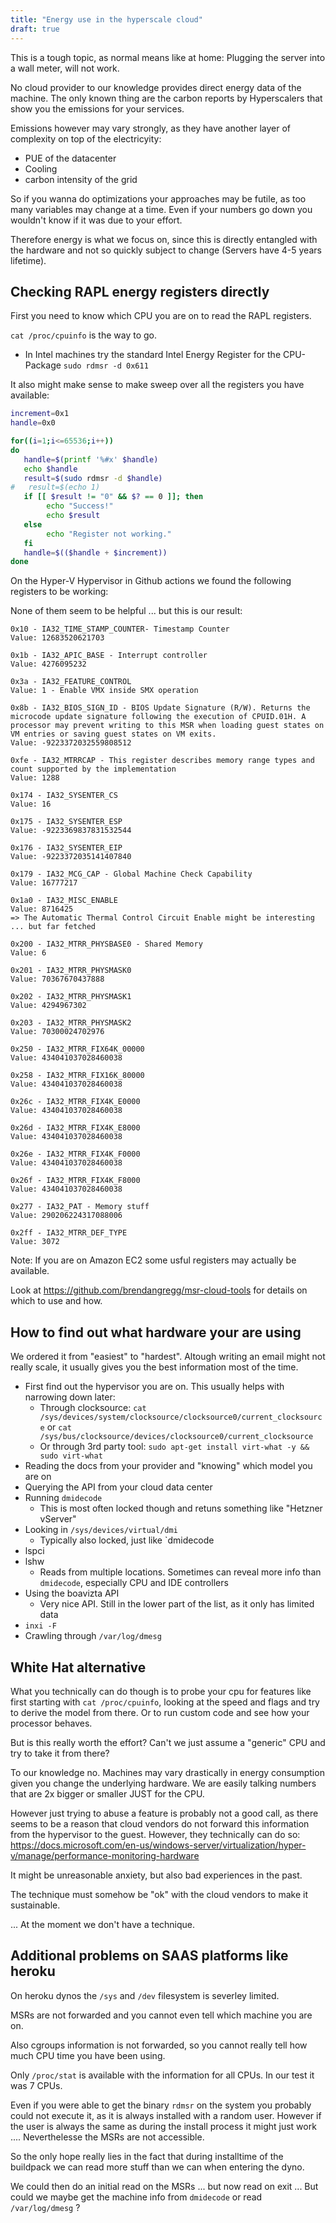 ```yaml
---
title: "Energy use in the hyperscale cloud"
draft: true
---
```


This is a tough topic, as normal means like at home: Plugging the server into a wall meter, will not work.

No cloud provider to our knowledge provides direct energy data of the machine. The only known thing are the 
carbon reports by Hyperscalers that show you the emissions for your services. 

Emissions however may vary strongly, as they have another layer of complexity on top of the electricyity:
- PUE of the datacenter
- Cooling
- carbon intensity of the grid


So if you wanna do optimizations your approaches may be futile, as too many variables may change at a time.
Even if your numbers go down you wouldn't know if it was due to your effort.

Therefore energy is what we focus on, since this is directly entangled with the hardware
and not so quickly subject to change (Servers have 4-5 years lifetime).

## Checking RAPL energy registers directly

First you need to know which CPU you are on to read the RAPL registers.

`cat /proc/cpuinfo` is the way to go.

- In Intel machines try the standard Intel Energy Register for the CPU-Package
`sudo rdmsr -d 0x611`

It also might make sense to make sweep over all the registers you have available:
```bash
increment=0x1
handle=0x0

for((i=1;i<=65536;i++))
do
   handle=$(printf '%#x' $handle)
   echo $handle
   result=$(sudo rdmsr -d $handle)
#   result=$(echo 1)
   if [[ $result != "0" && $? == 0 ]]; then
        echo "Success!"
        echo $result
   else
        echo "Register not working."
   fi
   handle=$(($handle + $increment))
done
```

On the Hyper-V Hypervisor in Github actions we found the following registers to be working:

None of them seem to be helpful ... but this is our result:
```log
0x10 - IA32_TIME_STAMP_COUNTER- Timestamp Counter
Value: 12683520621703

0x1b - IA32_APIC_BASE - Interrupt controller
Value: 4276095232

0x3a - IA32_FEATURE_CONTROL
Value: 1 - Enable VMX inside SMX operation

0x8b - IA32_BIOS_SIGN_ID - BIOS Update Signature (R/W). Returns the microcode update signature following the execution of CPUID.01H. A processor may prevent writing to this MSR when loading guest states on VM entries or saving guest states on VM exits.
Value: -9223372032559808512

0xfe - IA32_MTRRCAP - This register describes memory range types and count supported by the implementation
Value: 1288

0x174 - IA32_SYSENTER_CS
Value: 16

0x175 - IA32_SYSENTER_ESP
Value: -9223369837831532544

0x176 - IA32_SYSENTER_EIP
Value: -9223372035141407840

0x179 - IA32_MCG_CAP - Global Machine Check Capability
Value: 16777217

0x1a0 - IA32_MISC_ENABLE
Value: 8716425
=> The Automatic Thermal Control Circuit Enable might be interesting ... but far fetched

0x200 - IA32_MTRR_PHYSBASE0 - Shared Memory
Value: 6

0x201 - IA32_MTRR_PHYSMASK0
Value: 70367670437888

0x202 - IA32_MTRR_PHYSMASK1
Value: 4294967302

0x203 - IA32_MTRR_PHYSMASK2
Value: 70300024702976

0x250 - IA32_MTRR_FIX64K_00000
Value: 434041037028460038

0x258 - IA32_MTRR_FIX16K_80000
Value: 434041037028460038

0x26c - IA32_MTRR_FIX4K_E0000
Value: 434041037028460038

0x26d - IA32_MTRR_FIX4K_E8000
Value: 434041037028460038

0x26e - IA32_MTRR_FIX4K_F0000
Value: 434041037028460038

0x26f - IA32_MTRR_FIX4K_F8000
Value: 434041037028460038

0x277 - IA32_PAT - Memory stuff
Value: 290206224317088006

0x2ff - IA32_MTRR_DEF_TYPE
Value: 3072
```

Note: If you are on Amazon EC2 some usful registers may actually be available.

Look at https://github.com/brendangregg/msr-cloud-tools for details on which to use 
and how.





## How to find out what hardware your are using

We ordered it from "easiest" to "hardest". Altough writing an email might not really 
scale, it usually gives you the best information most of the time.
- First find out the hypervisor you are on. This usually helps with narrowing down later: 
    + Through clocksource: `cat /sys/devices/system/clocksource/clocksource0/current_clocksource` or `cat /sys/bus/clocksource/devices/clocksource0/current_clocksource`
    + Or through 3rd party tool: `sudo apt-get install virt-what -y && sudo virt-what`
- Reading the docs from your provider and "knowing" which model you are on
- Querying the API from your cloud data center
- Running `dmidecode`
    + This is most often locked though and retuns something like "Hetzner vServer"
- Looking in `/sys/devices/virtual/dmi`
    + Typically also locked, just like `dmidecode
- lspci
- lshw
    + Reads from multiple locations. Sometimes can reveal more info than `dmidecode`, especially CPU and IDE controllers
- Using the boavizta API
    + Very nice API. Still in the lower part of the list, as it only has limited data
- `inxi -F`
- Crawling through `/var/log/dmesg`



## White Hat alternative

What you technically can do though is to probe your cpu for features like first 
starting with `cat /proc/cpuinfo`, looking at the speed and flags and try to 
derive the model from there.
Or to run custom code and see how your processor behaves.

But is this really worth the effort? Can't we just assume a "generic" CPU and try
to take it from there?

To our knowledge no. Machines may vary drastically in energy consumption given 
you change the underlying hardware.
We are easily talking numbers that are 2x bigger or smaller JUST for the CPU.


However just trying to abuse a feature is probably not a good call, as there seems
to be a reason that cloud vendors do not forward this information from the
hypervisor to the guest.
However, they technically can do so: https://docs.microsoft.com/en-us/windows-server/virtualization/hyper-v/manage/performance-monitoring-hardware

It might be unreasonable anxiety, but also bad experiences in the past.

The technique must somehow be "ok" with the cloud vendors to make it sustainable.

... At the moment we don't have a technique.

## Additional problems on SAAS platforms like heroku

On heroku dynos the `/sys` and `/dev` filesystem is severley limited.

MSRs are not forwarded and you cannot even tell which machine you are on.

Also cgroups information is not forwarded, so you cannot really tell how much CPU 
time you have been using.

Only `/proc/stat` is available with the information for all CPUs. In our test it was 7 CPUs.

Even if you were able to get the binary `rdmsr` on the system you probably could not execute it,
as it is always installed with a random user.
However if the user is always the same as during the install process it might just work ....
Neverthelesse the MSRs are not accessible.

So the only hope really lies in the fact that during installtime of the buildpack we can 
read more stuff than we can when entering the dyno.

We could then do an initial read on the MSRs ... but now read on exit ...
But could we maybe get the machine info from `dmidecode` or read `/var/log/dmesg` ?
